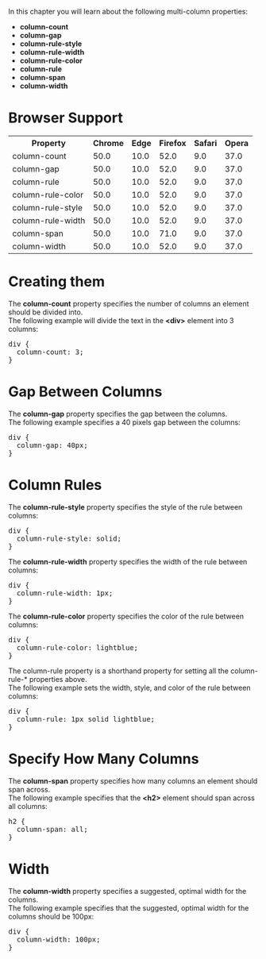 In this chapter you will learn about the following multi-column properties:
<ul>
  <li><b>column-count</b></li>
  <li><b>column-gap</b></li>
  <li><b>column-rule-style</b></li>
  <li><b>column-rule-width</b></li>
  <li><b>column-rule-color</b></li>
  <li><b>column-rule</b></li>
  <li><b>column-span</b></li>
  <li><b>column-width</b></li>
</ul>
<h1>Browser Support</h1>
<table class="browserref notranslate">
  <tr>
    <th>Property</th>
    <th>Chrome</th>
    <th>Edge</th>
    <th>Firefox</th>
    <th>Safari</th>
    <th>Opera</th>                
  </tr>
  <tr>
    <td>column-count</td>
    <td>50.0</td>
    <td>10.0</td>
    <td>52.0</td>
    <td>9.0</td>
    <td>37.0</td>
  </tr>
  <tr>
    <td>column-gap</td>
    <td>50.0</td>
    <td>10.0</td>
    <td>52.0</td>
    <td>9.0</td>
    <td>37.0</td>
  </tr>
  <tr>
    <td>column-rule</td>
    <td>50.0</td>
    <td>10.0</td>
    <td>52.0</td>
    <td>9.0</td>
    <td>37.0</td>
  </tr>
  <tr>
    <td>column-rule-color</td>
    <td>50.0</td>
    <td>10.0</td>
    <td>52.0</td>
    <td>9.0</td>
    <td>37.0</td>
  </tr>
  <tr>
    <td>column-rule-style</td>
    <td>50.0</td>
    <td>10.0</td>
    <td>52.0</td>
    <td>9.0</td>
    <td>37.0</td>
  </tr>
  <tr>
    <td>column-rule-width</td>
    <td>50.0</td>
    <td>10.0</td>
    <td>52.0</td>
    <td>9.0</td>
    <td>37.0</td>
  </tr>
  <tr>
    <td>column-span</td>
    <td>50.0</td>
    <td>10.0</td>
    <td>71.0</td>
    <td>9.0</td>
    <td>37.0</td>
  </tr>
  <tr>
    <td>column-width</td>
    <td>50.0</td>
    <td>10.0</td>
    <td>52.0</td>
    <td>9.0</td>
    <td>37.0</td>
  </tr>
</table>
<h1>Creating them</h1>
The <b>column-count</b> property specifies the number of columns an element should be divided into.
<br>
The following example will divide the text in the <b>&lt;div&gt;</b> element into 3 columns:
<pre>
div {
  column-count: 3;
}
</pre>
<h1>Gap Between Columns</h1>
The <b>column-gap</b> property specifies the gap between the columns.
<br>
The following example specifies a 40 pixels gap between the columns:
<pre>
div {
  column-gap: 40px;
}
</pre>
<h1>Column Rules</h1>
The <b>column-rule-style</b> property specifies the style of the rule between columns:
<pre>
div {
  column-rule-style: solid;
}
</pre>
The <b>column-rule-width</b> property specifies the width of the rule between columns:
<pre>
div {
  column-rule-width: 1px;
}
</pre>
The <b>column-rule-color</b> property specifies the color of the rule between columns:
<pre>
div {
  column-rule-color: lightblue;
}
</pre>
The column-rule property is a shorthand property for setting all the column-rule-* properties above.
<br>
The following example sets the width, style, and color of the rule between columns:
<pre>
div {
  column-rule: 1px solid lightblue;
}
</pre>
<h1>Specify How Many Columns</h1>
The <b>column-span</b> property specifies how many columns an element should span across.
<br>
The following example specifies that the <b>&lt;h2&gt;</b> element should span across all columns:
<pre>
h2 {
  column-span: all;
}
</pre>
<h1>Width</h1>
The <b>column-width</b> property specifies a suggested, optimal width for the columns.
<br>
The following example specifies that the suggested, optimal width for the columns should be 100px:
<pre>
div {
  column-width: 100px;
}
</pre>
